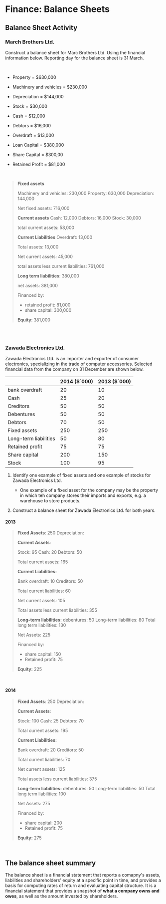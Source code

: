 # Finance: Balance Sheets


## Balance Sheet Activity

### March Brothers Ltd.


Construct a balance sheet for Marc Brothers Ltd. Using the financial information below. Reporting day for the balance sheet is 31 March.


<br/>

-   Property = $630,000
    
-   Machinery and vehicles = $230,000
    
-   Depreciation = $144,000
    
-   Stock = $30,000
    
-   Cash = $12,000
    
-   Debtors = $16,000
    
-   Overdraft = $13,000
    
-   Loan Capital = $380,000
    
-   Share Capital = $300,00
    
-   Retained Profit = $81,000

<br/>


>**Fixed assets**
>
>Machinery and vehicles: 230,000
>Property: 630,000
>Depreciation: 144,000
>
>Net fixed assets: 716,000
>
>**Current assets**
>Cash: 12,000
>Debtors: 16,000
>Stock: 30,000
>
>total current assets: 58,000
>
>**Current Liabilities**
>Overdraft: 13,000
>
>Total assets: 13,000
>
>Net current assets: 45,000
>
>total assets less current liabilities: 761,000
>
>
>**Long term liabilities**: 380,000
>
>net assets: 381,000
>
>Financed by:
> - retained profit: 81,000
> - share capital: 300,000
>
>
>**Equity**: 381,000



<br/><br/>

    

### Zawada Electronics Ltd.


Zawada Electronics Ltd. is an importer and exporter of consumer electronics, specializing in the trade of computer accessories. Selected financial data from the company on 31 December are shown below.


|                       | 2014 (\$\`000) | 2013 (\$\`000) |
| --------------------- | -------------- | -------------- |
| bank overdraft        | 20             | 10             |
| Cash                  | 25             | 20             |
| Creditors             | 50             | 50             |
| Debentures            | 50             | 50             |
| Debtors               | 70             | 50             |
| Fixed assets          | 250            | 250            |
| Long-term liabilities | 50             | 80             |
| Retained profit       | 75             | 75             |
| Share capital         | 200            | 150            |
| Stock                 | 100            | 95             |


1.  Identify one example of fixed assets and one example of stocks for Zawada Electronics Ltd.
	-  One example of a fixed asset for the company may be the property in which teh company stores their imports and exports, e.g. a warehouse to store products.


2.  Construct a balance sheet for Zawada Electronics Ltd. for both years.


#### 2013

>**Fixed Assets**: 250
>Depreciation: 
>
>**Current Assets**:
>
>Stock: 95
>Cash: 20
>Debtors: 50
>
>Total current assets: 165
>
>**Current Liabilities:**
>
>Bank overdraft: 10
>Creditors: 50
>
>Total current liabilities: 60
>
>Net current assets: 105
>
>Total assets less current liabilities: 355
>
>
>**Long-term liabilities:** 
>debentures: 50
>Long-term liabilities: 80
>Total long term liabilities: 130
>
>Net Assets: 225
>
>Financed by:
> - share capital: 150
> - Retained profit: 75
>
>**Equity:** 225

<br/>

#### 2014

>**Fixed Assets**: 250
>Depreciation: 
>
>**Current Assets**:
>
>Stock: 100
>Cash: 25
>Debtors: 70
>
>Total current assets: 195
>
>**Current Liabilities:**
>
>Bank overdraft: 20
>Creditors: 50
>
>Total current liabilities: 70
>
>Net current assets: 125
>
>Total assets less current liabilities: 375
>
>
>**Long-term liabilities:** 
>debentures: 50
>Long-term liabilities: 50
>Total long term liabilities: 100
>
>Net Assets: 275
>
>Financed by:
> - share capital: 200
> - Retained profit: 75
>
>**Equity:** 275

<br/>

## The balance sheet summary

The balance sheet is a financial statement that reports a comapny's assets, liabilities and shareholders' equity at a specific point in time, and provides a basis for computing rates of return and evaluating capital structure. It is a financial statement that provides a snapshot of **what a company owns and owes**, as well as the amount invested by shareholders.


